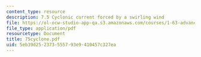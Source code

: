 ```yaml
---
content_type: resource
description: 7.5 Cyclonic current forced by a swirling wind
file: https://ol-ocw-studio-app-qa.s3.amazonaws.com/courses/1-63-advanced-fluid-dynamics-of-the-environment-fall-2002/5eb39d252373555793e9410457c327ea_75cyclone.pdf
file_type: application/pdf
resourcetype: Document
title: 75cyclone.pdf
uid: 5eb39d25-2373-5557-93e9-410457c327ea
---
```

